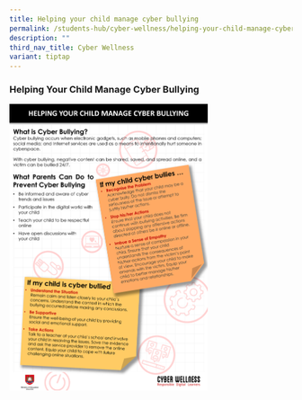 ```yaml
---
title: Helping your child manage cyber bullying
permalink: /students-hub/cyber-wellness/helping-your-child-manage-cyber-bullying/
description: ""
third_nav_title: Cyber Wellness
variant: tiptap
---
```

### Helping Your Child Manage Cyber Bullying

<img src="/images/cw3.png" style="width:70%">